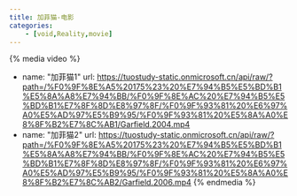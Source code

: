 ```yaml
---
title: 加菲猫-电影
categories: 
    - [void,Reality,movie]
---
```


{% media video %}
- name: "加菲猫1"
  url: https://tuostudy-static.onmicrosoft.cn/api/raw/?path=/%F0%9F%8E%A5%20175%23%20%E7%94%B5%E5%BD%B1%E5%8A%A8%E7%94%BB/%F0%9F%8E%AC%20%E7%94%B5%E5%BD%B1%E7%8F%8D%E8%97%8F/%F0%9F%93%81%20%E6%97%A0%E5%AD%97%E5%B9%95/%F0%9F%93%81%20%E5%8A%A0%E8%8F%B2%E7%8C%AB1/Garfield.2004.mp4
- name: "加菲猫2"
  url: https://tuostudy-static.onmicrosoft.cn/api/raw/?path=/%F0%9F%8E%A5%20175%23%20%E7%94%B5%E5%BD%B1%E5%8A%A8%E7%94%BB/%F0%9F%8E%AC%20%E7%94%B5%E5%BD%B1%E7%8F%8D%E8%97%8F/%F0%9F%93%81%20%E6%97%A0%E5%AD%97%E5%B9%95/%F0%9F%93%81%20%E5%8A%A0%E8%8F%B2%E7%8C%AB2/Garfield.2006.mp4
{% endmedia %}